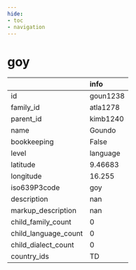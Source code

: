 ```yaml
---
hide:
- toc
- navigation
---
```

# goy
|                      | info     |
|:---------------------|:---------|
| id                   | goun1238 |
| family_id            | atla1278 |
| parent_id            | kimb1240 |
| name                 | Goundo   |
| bookkeeping          | False    |
| level                | language |
| latitude             | 9.46683  |
| longitude            | 16.255   |
| iso639P3code         | goy      |
| description          | nan      |
| markup_description   | nan      |
| child_family_count   | 0        |
| child_language_count | 0        |
| child_dialect_count  | 0        |
| country_ids          | TD       |